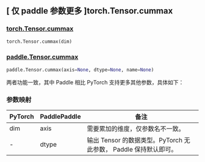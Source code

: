 ## [ 仅 paddle 参数更多 ]torch.Tensor.cummax

### [torch.Tensor.cummax](https://pytorch.org/docs/stable/generated/torch.Tensor.cummax.html?highlight=cummax#torch.Tensor.cummax)

```python
torch.Tensor.cummax(dim)
```

### [paddle.Tensor.cummax](https://www.paddlepaddle.org.cn/documentation/docs/zh/develop/api/paddle/Tensor_cn.html#cummax-x-axis-none-dtype-int64-name-none)

```python
paddle.Tensor.cummax(axis=None, dtype=None, name=None)
```

两者功能一致，其中 Paddle 相比 PyTorch 支持更多其他参数，具体如下：

### 参数映射

| PyTorch | PaddlePaddle | 备注                           |
| ------- | ------------ | ------------------------------ |
| dim     | axis         | 需要累加的维度，仅参数名不一致。 |
| -   | dtype        | 输出 Tensor 的数据类型。PyTorch 无此参数， Paddle 保持默认即可。       |
